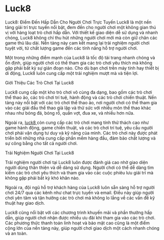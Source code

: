 # Luck8
Luck8: Điểm Đến Hấp Dẫn Cho Người Chơi Trực Tuyến
Luck8 là một nền tảng giải trí trực tuyến nổi bật, đem đến cho người chơi một không gian thú vị với hàng loạt trò chơi hấp dẫn. Với thiết kế giao diện dễ sử dụng và nhanh chóng, Luck8 không chỉ thu hút những người chơi mới mà còn giữ chân các game thủ lâu dài. Nền tảng này cam kết mang lại trải nghiệm người chơi tuyệt vời, từ chất lượng game đến các tính năng hỗ trợ người chơi.

Một trong những điểm mạnh của Luck8 là tốc độ tải trang nhanh chóng và ổn định, giúp người chơi có thể tham gia các trò chơi yêu thích mà không gặp phải bất kỳ sự gián đoạn nào. Cho dù bạn chơi trên máy tính hay thiết bị di động, Luck8 luôn cung cấp một trải nghiệm mượt mà và tiện lợi.

Giới Thiệu Các Trò Chơi Tại Luck8

Luck8 cung cấp một kho trò chơi vô cùng đa dạng, bao gồm các trò chơi thể thao ảo, các trò chơi trí tuệ, hành động và các trò chơi chiến thuật. Nền tảng này nổi bật với các trò chơi thể thao ảo, nơi người chơi có thể tham gia vào các giải đấu thể thao giả lập và thử sức với nhiều môn thể thao khác nhau như bóng đá, bóng rổ, quần vợt, đua xe, và nhiều hơn nữa.

Ngoài ra, <a href="https://www-luck8.com"> luck8 </a> còn cung cấp các trò chơi mang tính thử thách cao như game hành động, game chiến thuật, và các trò chơi trí tuệ, yêu cầu người chơi phải vận dụng tư duy và kỹ năng của mình. Các trò chơi này được phát triển bởi những nhà cung cấp phần mềm hàng đầu, đảm bảo chất lượng và sự công bằng cho tất cả người chơi.

Trải Nghiệm Người Chơi Tại Luck8

Trải nghiệm người chơi tại Luck8 luôn được đánh giá cao nhờ giao diện người dùng thân thiện và dễ dàng sử dụng. Người chơi có thể dễ dàng tìm kiếm các trò chơi yêu thích và tham gia vào các cuộc phiêu lưu giải trí mà không gặp phải bất kỳ khó khăn nào.

Ngoài ra, đội ngũ hỗ trợ khách hàng của Luck8 luôn sẵn sàng hỗ trợ người chơi 24/7 qua các kênh như chat trực tuyến và email. Điều này giúp người chơi yên tâm và tận hưởng các trò chơi mà không lo lắng về các vấn đề kỹ thuật hay giao dịch.

Luck8 cũng nổi bật với các chương trình khuyến mãi và phần thưởng hấp dẫn, giúp người chơi nhận được nhiều ưu đãi khi tham gia vào các trò chơi. Các phương thức thanh toán linh hoạt và bảo mật cao cũng là một điểm cộng lớn của nền tảng này, giúp người chơi giao dịch một cách nhanh chóng và an toàn.

